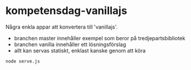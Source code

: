 # kompetensdag-vanillajs
Några enkla appar att konvertera till 'vanillajs'. 

* branchen master innehåller exempel som beror på tredjepartsbibliotek
* branchen vanilla innehåller ett lösningsförslag
* allt kan servas statiskt, enklast kanske genom att köra 
```
node serve.js
```
